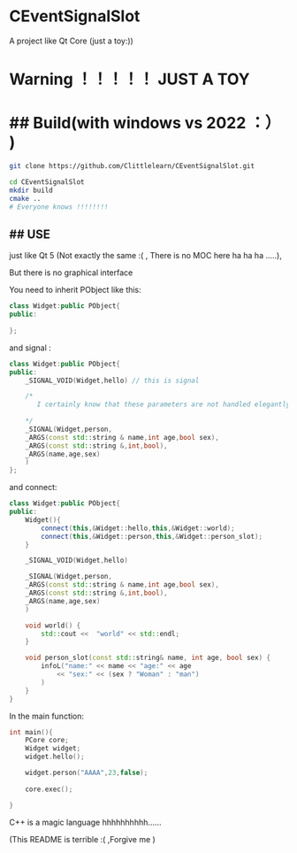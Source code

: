 # CEventSignalSlot

A project like Qt Core (just a toy:))

# Warning ！！！！！ JUST A TOY

# ## Build(with windows vs 2022 ：） )

```bash
git clone https://github.com/Clittlelearn/CEventSignalSlot.git

cd CEventSignalSlot
mkdir build
cmake ..
# Everyone knows !!!!!!!! 
```

## ## USE

just like Qt 5 (Not exactly the same :( , There is no MOC here ha ha ha .....),

But there is no graphical interface

You need to inherit PObject like this:

```cpp
class Widget:public PObject{
public:
    
};
```

and signal :

```cpp
class Widget:public PObject{
public:
    _SIGNAL_VOID(Widget,hello) // this is signal

    /*
       I certainly know that these parameters are not handled elegantly enough
        
    */
    _SIGNAL(Widget,person,
	_ARGS(const std::string & name,int age,bool sex),
	_ARGS(const std::string &,int,bool),
	_ARGS(name,age,sex)
	)
};
```

and connect:

```cpp
class Widget:public PObject{
public:
    Widget(){
        connect(this,&Widget::hello,this,&Widget::world);
        connect(this,&Widget::person,this,&Widget::person_slot);
    }

    _SIGNAL_VOID(Widget,hello)

    _SIGNAL(Widget,person,
	_ARGS(const std::string & name,int age,bool sex),
	_ARGS(const std::string &,int,bool),
	_ARGS(name,age,sex)
	)

    void world() {
		std::cout <<  "world" << std::endl;
	}

    void person_slot(const std::string& name, int age, bool sex) {
		infoL("name:" << name << "age:" << age
			<< "sex:" << (sex ? "Woman" : "man")
		)
	}
}
```



In the  main function:

```cpp
int main(){
    PCore core;
    Widget widget;
    widget.hello();

    widget.person("AAAA",23,false);
    
    core.exec();

}
```

C++ is a magic language hhhhhhhhhh......

(This README is terrible :( ,Forgive me )
